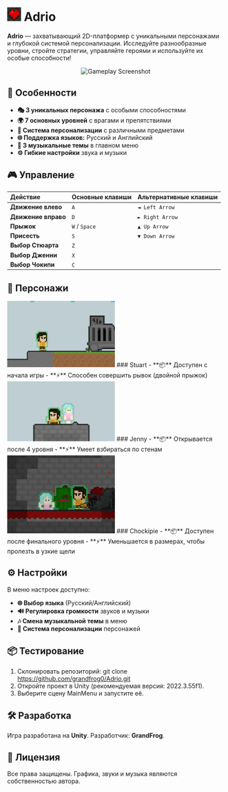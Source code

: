 # <img src="README/ICON.png" width="32" height="32"> Adrio

**Adrio** — захватывающий 2D-платформер с уникальными персонажами и глубокой системой персонализации. Исследуйте разнообразные уровни, стройте стратегии, управляйте героями и используйте их особые способности!

<p align="center">
  <img src="README/Ingame1.gif" alt="Gameplay Screenshot" width="400">
</p>

## 🚀 Особенности

- **🎭 3 уникальных персонажа** с особыми способностями
- **🌍 7 основных уровней** с врагами и препятствиями
- **🎨 Система персонализации** с различными предметами
- **🌐 Поддержка языков:** Русский и Английский
- **🎵 3 музыкальные темы** в главном меню
- **⚙️ Гибкие настройки** звука и музыки

## 🎮 Управление

| Действие | Основные клавиши | Альтернативные клавиши |
|:---------|:-----------------|:-----------------------|
| **Движение влево** | `A` | `◄ Left Arrow` |
| **Движение вправо** | `D` | `► Right Arrow` |
| **Прыжок** | `W` / `Space` | `▲ Up Arrow` |
| **Присесть** | `S` | `▼ Down Arrow` |
| **Выбор Стюарта** | `Z` | |
| **Выбор Дженни** | `X` | |
| **Выбор Чокипи** | `C` | |

## 👥 Персонажи

<img src="README/Ingame2.png" width="250"> 
### Stuart
- **📦** Доступен с начала игры
- **⚡** Способен совершить рывок (двойной прыжок)

<img src="README/Ingame3.png" width="250"> 
### Jenny
- **📦** Открывается после 4 уровня
- **⚡** Умеет взбираться по стенам

<img src="README/Ingame4.png" width="250"> 
### Chockipie
- **📦** Доступен после финального уровня
- **⚡** Уменьшается в размерах, чтобы пролезть в узкие щели

## ⚙️ Настройки

В меню настроек доступно:
- **🌐 Выбор языка** (Русский/Английский)
- **🔊 Регулировка громкости** звуков и музыки
- **🎶 Смена музыкальной темы** в меню
- **👕 Система персонализации** персонажей

## 📦 Тестирование

1. Склонировать репозиторий: git clone https://github.com/grandfrog0/Adrio.git
2. Откройте проект в Unity (рекомендуемая версия: 2022.3.55f1).
3. Выберите сцену MainMenu и запустите её.

## 🛠️ Разработка

Игра разработана на **Unity**. Разработчик: **GrandFrog**.

## 📄 Лицензия

Все права защищены. Графика, звуки и музыка являются собственностью автора.